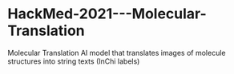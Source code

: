 # HackMed-2021---Molecular-Translation
Molecular Translation AI model that translates images of molecule structures into string texts (InChi labels)
